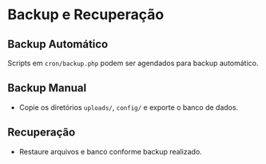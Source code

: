 # Backup e Recuperação

## Backup Automático
Scripts em `cron/backup.php` podem ser agendados para backup automático.

## Backup Manual
- Copie os diretórios `uploads/`, `config/` e exporte o banco de dados.

## Recuperação
- Restaure arquivos e banco conforme backup realizado.
